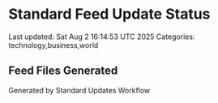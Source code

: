 # Standard Feed Update Status
Last updated: Sat Aug  2 16:14:53 UTC 2025
Categories: technology,business,world

## Feed Files Generated

Generated by Standard Updates Workflow
